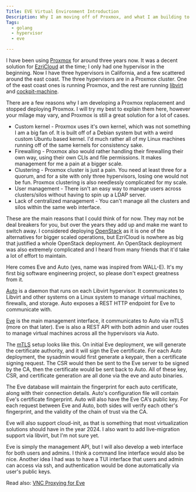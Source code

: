 ```yaml
---
Title: EVE Virtual Environment Introduction
Description: Why I am moving off of Proxmox, and what I am building to replace it.
Tags: 
  - golang
  - hypervisor
  - eve

---
```


I have been using [Proxmox](https://proxmox.com) for around three years now. It
was a decent solution for [EzriCloud](https://as206628.net) at the time; I only
had one hypervisor in the beginning. Now I have three hypervisors in California,
and a few scattered around the east coast. The three hypervisors are in a
Proxmox cluster. One of the east coast ones is running Proxmox, and the rest are
running [libvirt](https://libvirt.org) and
[cockpit-machine](https://github.com/cockpit-project/cockpit-machines).

There are a few reasons why I am developing a Proxmox replacement and stopped
deploying Proxmox. I will try my best to explain them here, however your milage
may vary, and Proxmox is still a great solution for a lot of cases.

* Custom kernel - Proxmox uses it's own kernel, which was not something I am a
  big fan of. It is built off of a Debian system but with a weird custom Ubuntu
  based kernel. I'd much rather all of my Linux machines running off of the same
  kernels for consistency sake.
* Firewalling - Proxmox also would rather handling their firewalling their own
  way, using their own CLIs and file permissions. It makes management for me a
  pain at a bigger scale.
* Clustering - Proxmox cluster is just a pain. You need at least three for a
  quorum, and for a site with only three hypervisors, losing one would not be
  fun. Proxmox clustering is also needlessly complicated for my scale.
* User management - There isn't an easy way to manage users across
  clusters/silos without having to spin up a LDAP server.
* Lack of centralized management - You can't manage all the clusters and silos
  within the same web interface.

These are the main reasons that I could think of for now. They may not be deal
breakers for you, but over the years they add up and make me want to switch
away. I considered deploying [OpenStack](https://www.openstack.org) as it is one
of the alternatives for bigger scaled operations, but EzriCloud is nowhere as
big that justified a whole OpenStack deployment. An OpenStack deployment was
also extremely complicated and I heard from many friends that it'd take a lot of
effort to maintain.

Here comes Eve and Auto (yes, name was inspired from WALL-E). It's my first big
software engineering project, so please don't expect greatness from it.

[Auto](https://github.com/baseddevelopment/auto) is a daemon that runs on each
Libvirt hypervisor. It communicates to Libvirt and other systems on a Linux
system to  manage virtual machines, firewalls, and storage. Auto exposes a REST
HTTP endpoint for Eve to communicate with.

[Eve](https://github.com/baseddevelopment/eve) is the main management interface,
it communicates to Auto via mTLS (more on that later). Eve is also a REST API
with both admin and user routes to manage virtual machines across all the
hypervisors via Auto.

The [mTLS](https://en.wikipedia.org/wiki/Mutual_authentication#mTLS) setup looks
like this. On initial Eve deployment, we will generate the certificate
authority, and it will sign the Eve certificate. For each Auto deployment, the
sysadmin would first generate a keypair, then a certificate signing request. The
CSR would then be sent to the Eve server to be signed by the CA, then the
certificate would be sent back to Auto. All of these key, CSR, and certificate
generation are all done via the eve and auto binaries.

The Eve database will maintain the fingerprint for each auto certificate, along
with their connection details. Auto's configuration file will contain Eve's
certificate fingerprint. Auto will also have the Eve CA's public key. For each
request between Eve and Auto, both sides will verify each other's fingerprint,
and the validity of the chain of trust via the CA.

Eve will also support cloud-init, as that is something that most virtualization
solutions should have in the year 2024. I also want to add live-migration
support via libvirt, but I'm not sure yet.

Eve is simply the management API, but I will also develop a web interface for
both users and admins. I think a command line interface would also be nice.
Another idea I had was to have a TUI interface that users and admin can access
via ssh, and authentication would be done automatically via user's public keys.

Read also: [VNC Proxying for Eve](https://ezrizhu.com/blog/cloud-vnc-proxy)
